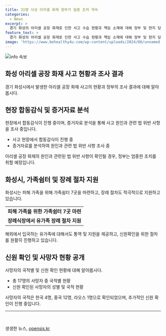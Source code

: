 ```yaml
---
title: 31명 사상 아리셀 화재 정부가 엄중 조처 약속
categories:
  - News
excerpt: >
  경기 화성의 아리셀 공장 화재로 인한 사고 수습 현황과 책임 소재에 대해 정부 및 현지 당국이 조사를 진행 중이다. 민 본부장은 증거자료 확보에 총력을 기울이고, 화재 상황에 대비한 안전보건관리체계 구축 여부를 확인 중이라고 밝혔다. 또한 화성시는 피해 가족을 위한 쉼터 7곳과 장례 절차 지원을 마련하고, 희생자의 국적과 인적사항을 공개했다. 사고로 인한 희생자들을 추모하는 분향소가 마련되었으며, 유가족 지원을 위한 세부 계획이 발표되었다. 또한 입국하는 유가족을 위한 철저한 지원 체계가 구축 중이라고 전했다.
feature_text: >
  경기 화성의 아리셀 공장 화재로 인한 사고 수습 현황과 책임 소재에 대해 정부 및 현지 당국이 조사를 진행 중이다. 민 본부장은 증거자료 확보에 총력을 기울이고, 화재 상황에 대비한 안전보건관리체계 구축 여부를 확인 중이라고 밝혔다. 또한 화성시는 피해 가족을 위한 쉼터 7곳과 장례 절차 지원을 마련하고, 희생자의 국적과 인적사항을 공개했다. 사고로 인한 희생자들을 추모하는 분향소가 마련되었으며, 유가족 지원을 위한 세부 계획이 발표되었다. 또한 입국하는 유가족을 위한 철저한 지원 체계가 구축 중이라고 전했다.
image: 'https://www.behealthy4u.com/wp-content/uploads/2024/06/unnamed-file.png'
---
```


<p><img src="https://www.behealthy4u.com/wp-content/uploads/2024/06/unnamed-file.png" alt="info 속보" /></p>

<h2 data-ke-size="size26">화성 아리셀 공장 화재 사고 현황과 조사 결과</h2>

<p data-ke-size="size16">경기 화성시에서 발생한 아리셀 공장 화재 사고의 현황과 정부의 조사 결과에 대해 알아봅시다.</p>

<h2 data-ke-size="size24">현장 합동감식 및 증거자료 분석</h2>

<p data-ke-size="size16">현장에서 합동감식이 진행 중이며, 증거자료 분석을 통해 사고 원인과 관련 법 위반 사항을 조사 중입니다.</p>

<ul>
    <li>사고 현장에서 합동감식이 진행 중</li>
    <li>증거자료를 분석하여 원인과 관련 법 위반 사항 조사 중</li>
</ul>

<p data-ke-size="size16">아리셀 공장 화재의 원인과 관련된 법 위반 사항이 확인될 경우, 정부는 엄중한 조치를 취할 예정입니다.</p>

<h2 data-ke-size="size24">화성시, 가족쉼터 및 장례 절차 지원</h2>

<p data-ke-size="size16">화성시는 피해 가족을 위해 가족쉼터 7곳을 마련하고, 장례 절차도 적극적으로 지원하고 있습니다.</p>

<table>
    <tr>
        <td style="text-align: center; height: 17px;"><b>피해 가족을 위한 가족쉼터 7곳 마련</b></td>
    </tr>
    <tr>
        <td style="text-align: center; height: 17px;"><b>장례식장에서 유가족 장례 절차 지원</b></td>
    </tr>
</table>

<p data-ke-size="size16">해외에서 입국하는 유가족에 대해서도 통역 및 지원을 제공하고, 신원확인을 위한 절차를 원활히 진행하고 있습니다.</p>

<h2 data-ke-size="size24">신원 확인 및 사망자 현황 공개</h2>

<p data-ke-size="size16">사망자의 국적별 및 신원 확인 현황에 대해 알아봅시다.</p>

<ul>
    <li>총 17명의 사망자 중 국적별 현황</li>
    <li>신원 확인된 사망자의 성별 및 국적 현황</li>
</ul>

<p data-ke-size="size16">사망자의 국적은 한국 4명, 중국 12명, 라오스 1명으로 확인되었으며, 추가적인 신원 확인이 진행 중입니다.</p>

<hr>

<p data-ke-size="size16">&nbsp;</p>
생생한 뉴스, <a href="https://opensis.kr" rel="dofollow">opensis.kr</a>


